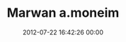 ---
title: "Marwan a.moneim"
date: 2012-07-22 16:42:26 00:00
permalink: /mrwnmonm
twitter: ""
likes: [703]
id: 1238
gravatar: "http://www.gravatar.com/avatar/58949da6ec947c849f22e8b51fd0cfc8"
---